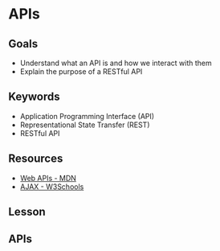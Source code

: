 # APIs

## Goals
* Understand what an API is and how we interact with them
* Explain the purpose of a RESTful API

## Keywords
* Application Programming Interface (API)
* Representational State Transfer (REST)
* RESTful API

## Resources

* [Web APIs - MDN](https://developer.mozilla.org/en-US/docs/Learn/JavaScript/Client-side_web_APIs/Introduction)
* [AJAX - W3Schools](https://www.w3schools.com/xml/ajax_intro.asp)

## Lesson

## APIs

